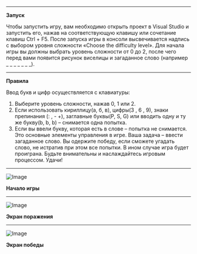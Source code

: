 ---------------------------------------------------------------------------------------------------------------------------------------------------------------------

**Запуск**


Чтобы запустить игру, вам необходимо открыть проект в Visual Studio и запустить его, нажав на соответствующую клавишу или сочетание клавиш Ctrl + F5. После запуска игры в консоли высвечивается надпись с выбором уровня сложности «Choose the difficulty level». Для начала игры вы должны выбрать уровень сложности от 0 до 2, после чего перед вами появится рисунок виселицы и загаданное слово (например _ _ _ _ _ _ _).

---------------------------------------------------------------------------------------------------------------------------------------------------------------------

**Правила**

Ввод букв и цифр осуществляется с клавиатуры:

1.	Выберите уровень сложности, нажав 0, 1 или 2.
2.	Если  использовать кириллицу(а, б, в), цифры(3 , 6 , 9), знаки препинания (: , - +), заглавные буквы(P, S, G) или вводить одну и ту же букву(b, b, b) – снимается одна попытка.
3.	Если вы ввели букву, которая есть в слове – попытка не снимается.
Это основные элементы управления в игре. 
Ваша задача – ввести загаданное слово. Вы одержите победу, если сможете угадать слово, не истратив при этом все попытки. В ином случае игра будет проиграна. Будьте внимательны и наслаждайтесь игровым процессом. Удачи!

---------------------------------------------------------------------------------------------------------------------------------------------------------------------

![Image](https://github.com/user-attachments/assets/b462007f-6224-40b2-8891-a41d84b9e6b4)

**Начало игры**

---------------------------------------------------------------------------------------------------------------------------------------------------------------------

![Image](https://github.com/user-attachments/assets/753f5b9d-6bc2-404b-a0b7-685acf240b79)

**Экран поражения**

---------------------------------------------------------------------------------------------------------------------------------------------------------------------

![Image](https://github.com/user-attachments/assets/1304717f-f4ba-4c90-a893-5c8c061a5fec)

**Экран победы**
